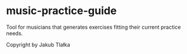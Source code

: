 # music-practice-guide
Tool for musicians that generates exercises fitting their current practice needs.


Copyright by Jakub Tlałka
